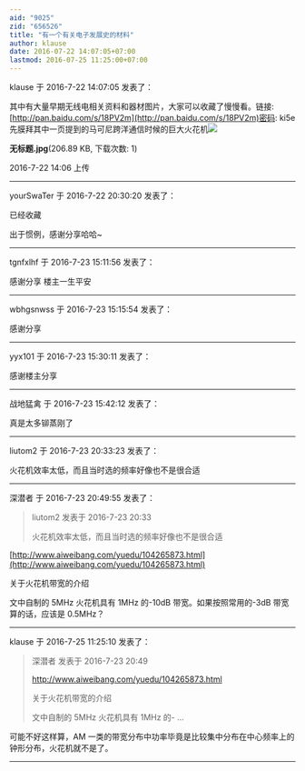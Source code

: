 ```yaml
---
aid: "9025"
zid: "656526"
title: "有一个有关电子发展史的材料"
author: klause
date: 2016-07-22 14:07:05+07:00
lastmod: 2016-07-25 11:25:00+07:00
---
```


klause 于 2016-7-22 14:07:05 发表了：

其中有大量早期无线电相关资料和器材图片，大家可以收藏了慢慢看。链接: [http://pan.baidu.com/s/18PV2m](http://pan.baidu.com/s/18PV2m)密码: ki5e 先膜拜其中一页提到的马可尼跨洋通信时候的巨大火花机![](/9025/140629z7qp8pz38z3haigx.jpg)

**无标题.jpg**(206.89 KB, 下载次数: 1)

2016-7-22 14:06 上传

---

yourSwaTer 于 2016-7-22 20:30:20 发表了：

已经收藏

出于惯例，感谢分享哈哈~

---

tgnfxlhf 于 2016-7-23 15:11:56 发表了：

感谢分享 楼主一生平安

---

wbhgsnwss 于 2016-7-23 15:15:54 发表了：

感谢分享

---

yyx101 于 2016-7-23 15:30:11 发表了：

感谢楼主分享

---

战地猛禽 于 2016-7-23 15:42:12 发表了：

真是太多铆蒸刚了

---

liutom2 于 2016-7-23 20:33:23 发表了：

火花机效率太低，而且当时选的频率好像也不是很合适

---

深潜者 于 2016-7-23 20:49:55 发表了：

> liutom2 发表于 2016-7-23 20:33
>
> 火花机效率太低，而且当时选的频率好像也不是很合适

[http://www.aiweibang.com/yuedu/104265873.html](http://www.aiweibang.com/yuedu/104265873.html)

关于火花机带宽的介绍

文中自制的 5MHz 火花机具有 1MHz 的-10dB 带宽。如果按照常用的-3dB 带宽算的话，应该是 0.5MHz？

---

klause 于 2016-7-25 11:25:10 发表了：

> 深潜者 发表于 2016-7-23 20:49
>
> http://www.aiweibang.com/yuedu/104265873.html
>
> 关于火花机带宽的介绍
>
> 文中自制的 5MHz 火花机具有 1MHz 的- ...

可能不好这样算，AM 一类的带宽分布中功率毕竟是比较集中分布在中心频率上的钟形分布，火花机就不是了。

---
